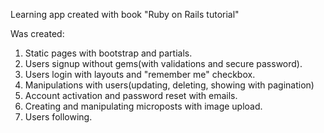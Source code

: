 Learning app created with book "Ruby on Rails tutorial"

Was created:
1. Static pages with bootstrap and partials.
2. Users signup without gems(with validations and secure password).
3. Users login with layouts and "remember me" checkbox.
4. Manipulations with users(updating, deleting, showing with pagination)
5. Account activation and password reset with emails.
6. Creating and manipulating microposts with image upload.
7. Users following.
